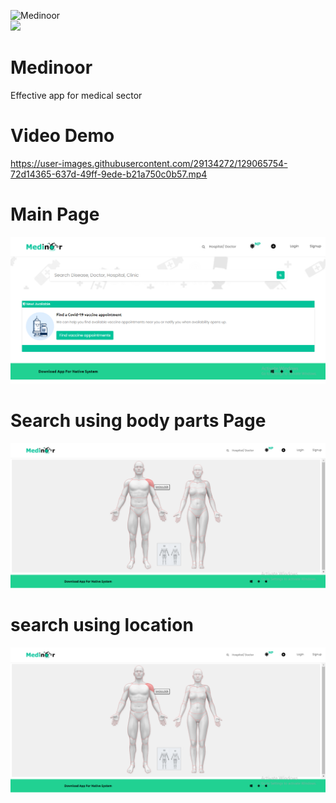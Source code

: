 ![Medinoor](https://img.shields.io/github/license/sairash/Patra)<br/>
<img src="https://i.ibb.co/n84SnZW/medinoor-perf.png"><br/>
# Medinoor
 Effective app for medical sector
# Video Demo
https://user-images.githubusercontent.com/29134272/129065754-72d14365-637d-49ff-9ede-b21a750c0b57.mp4

# Main Page
<img src="Medinoor/public/img/screenshots/Home-page.PNG"><br/>

# Search using body parts Page
<img src="Medinoor/public/img/screenshots/search-doctors-by-body.PNG"><br/>

# search using location
<img src="Medinoor/public/img/screenshots/search-doctors-by-body.PNG"><br/>
